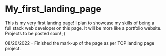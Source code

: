 # My_first_landing_page
This is my very first landing page!
I plan to showcase my skills of being a full stack web developer on this page. It will be more like a portfolio website. Projects to be posted soon! ;)

08/20/2022 - Finished the mark-up of the page as per TOP landing page project. 
